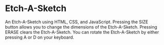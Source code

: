 # Etch-A-Sketch

An Etch-A-Sketch using HTML, CSS, and JavaScript.
Pressing the SIZE button allows you to change the dimensions of the Etch-A-Sketch.
Pressing ERASE clears the Etch-A-Sketch.
You can rotate the Etch-A-Sketch by either pressing A or D on your keyboard.

